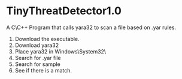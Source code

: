 # TinyThreatDetector1.0
A C\C++ Program that calls yara32 to scan a file based on .yar rules.

1. Download the executable.
2. Download yara32
3. Place yara32 in Windows\System32\
4. Search for .yar file
5. Search for sample
6. See if there is a match.
